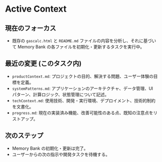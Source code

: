 # Active Context

## 現在のフォーカス

- 既存の `gascalc.html` と `README.md` ファイルの内容を分析し、それに基づいて
  Memory Bank の各ファイルを初期化・更新するタスクを実行中。

## 最近の変更 (このタスク内)

- `productContext.md`:
  プロジェクトの目的、解決する問題、ユーザー体験の目標を定義。
- `systemPatterns.md`: アプリケーションのアーキテクチャ、データ管理、UI
  パターン、計算ロジック、状態管理について記述。
- `techContext.md`:
  使用技術、開発・実行環境、デプロイメント、技術的制約を文書化。
- `progress.md`:
  現在の実装済み機能、改善可能性のある点、既知の注意点をリストアップ。

## 次のステップ

- Memory Bank の初期化・更新は完了。
- ユーザーからの次の指示や開発タスクを待機する。
